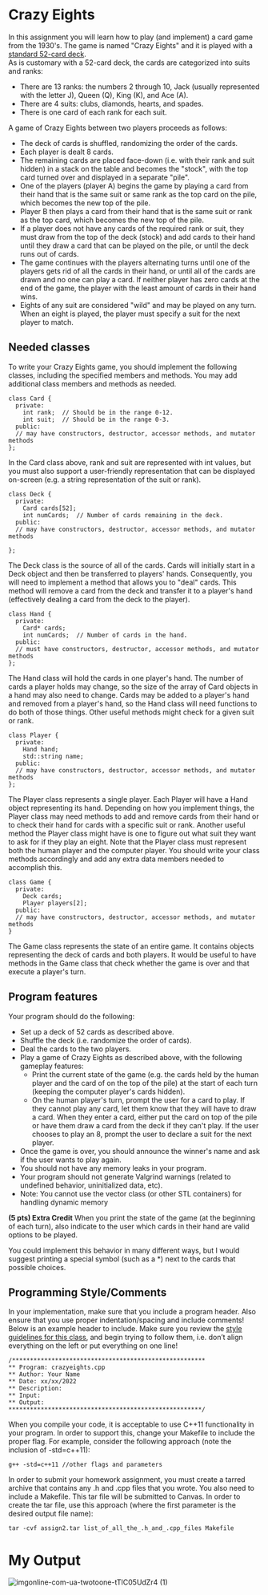# Crazy Eights
In this assignment you will learn how to play (and implement) a card game from the 1930's. The game is named "Crazy Eights" and it is played with a [standard 52-card deck](https://en.wikipedia.org/wiki/Standard_52-card_deck).<br/>
As is customary with a 52-card deck, the cards are categorized into suits and ranks:

- There are 13 ranks: the numbers 2 through 10, Jack (usually represented with the letter J), Queen (Q), King (K), and Ace (A).
- There are 4 suits: clubs, diamonds, hearts, and spades.
- There is one card of each rank for each suit.

A game of Crazy Eights between two players proceeds as follows:
- The deck of cards is shuffled, randomizing the order of the cards.
- Each player is dealt 8 cards.
- The remaining cards are placed face-down (i.e. with their rank and suit hidden) in a stack on the table and becomes the "stock", with the top card turned over and displayed in a separate "pile".
- One of the players (player A) begins the game by playing a card from their hand that is the same suit or same rank as the top card on the pile, which becomes the new top of the pile. 
- Player B then plays a card from their hand that is the same suit or rank as the top card, which becomes the new top of the pile. 
- If a player does not have any cards of the required rank or suit, they must draw from the top of the deck (stock) and add cards to their hand until they draw a card that can be played on the pile, or until the deck runs out of cards.
- The game continues with the players alternating turns until one of the players gets rid of all the cards in their hand, or until all of the cards are drawn and no one can play a card. If neither player has zero cards at the end of the game, the player with the least amount of cards in their hand wins.
- Eights of any suit are considered "wild" and may be played on any turn. When an eight is played, the player must specify a suit for the next player to match.

## Needed classes
To write your Crazy Eights game, you should implement the following classes, including the specified members and methods. You may add additional class members and methods as needed.

```
class Card {
  private:
    int rank;  // Should be in the range 0-12.
    int suit;  // Should be in the range 0-3.
  public:
  // may have constructors, destructor, accessor methods, and mutator methods
};
```

In the Card class above, rank and suit are represented with int values, but you must also support a user-friendly representation that can be displayed on-screen (e.g. a string representation of the suit or rank).

```
class Deck {
  private:
    Card cards[52];
    int numCards;  // Number of cards remaining in the deck.
  public:
  // may have constructors, destructor, accessor methods, and mutator methods

};
```

The Deck class is the source of all of the cards. Cards will initially start in a Deck object and then be transferred to players' hands. Consequently, you will need to implement a method that allows you to "deal" cards. This method will remove a card from the deck and transfer it to a player's hand (effectively dealing a card from the deck to the player).

```
class Hand {
  private:
    Card* cards;
    int numCards;  // Number of cards in the hand.
  public:
  // must have constructors, destructor, accessor methods, and mutator methods
};
```

The Hand class will hold the cards in one player's hand. The number of cards a player holds may change, so the size of the array of Card objects in a hand may also need to change. Cards may be added to a player's hand and removed from a player's hand, so the Hand class will need functions to do both of those things. Other useful methods might check for a given suit or rank.

```
class Player {
  private:
    Hand hand;
    std::string name;
  public:
  // may have constructors, destructor, accessor methods, and mutator methods
};
```

The Player class represents a single player. Each Player will have a Hand object representing its hand. Depending on how you implement things, the Player class may need methods to add and remove cards from their hand or to check their hand for cards with a specific suit or rank. Another useful method the Player class might have is one to figure out what suit they want to ask for if they play an eight. Note that the Player class must represent both the human player and the computer player. You should write your class methods accordingly and add any extra data members needed to accomplish this.

```
class Game {
  private:
    Deck cards;
    Player players[2];
  public:
  // may have constructors, destructor, accessor methods, and mutator methods
}
```

The Game class represents the state of an entire game. It contains objects representing the deck of cards and both players. It would be useful to have methods in the Game class that check whether the game is over and that execute a player's turn.

## Program features
Your program should do the following:

- Set up a deck of 52 cards as described above.
- Shuffle the deck (i.e. randomize the order of cards).
- Deal the cards to the two players.
- Play a game of Crazy Eights as described above, with the following gameplay features:
  - Print the current state of the game (e.g. the cards held by the human player and the card of on the top of the pile) at the start of each turn (keeping the computer player's cards hidden).
  - On the human player's turn, prompt the user for a card to play. If they cannot play any card, let them know that they will have to draw a card. When they enter a card, either put the card on top of the pile or have them draw a card from the deck if they can't play. If the user chooses to play an 8, prompt the user to declare a suit for the next player. 
- Once the game is over, you should announce the winner's name and ask if the user wants to play again.
- You should not have any memory leaks in your program.
- Your program should not generate Valgrind warnings (related to undefined behavior, uninitialized data, etc).
- Note: You cannot use the vector class (or other STL containers) for handling dynamic memory

**(5 pts) Extra Credit**
When you print the state of the game (at the beginning of each turn), also indicate to the user which cards in their hand are valid options to be played.<br/>

You could implement this behavior in many different ways, but I would suggest printing a special symbol (such as a \*) next to the cards that possible choices.

## Programming Style/Comments
In your implementation, make sure that you include a program header. Also ensure that you use proper indentation/spacing and include comments! Below is an example header to include. Make sure you review the [style guidelines for this class](https://web.engr.oregonstate.edu/~goinsj/resources/general/cpp_style_guideline.pdf), and begin trying to follow them, i.e. don’t align everything on the left or put everything on one line!

```
/******************************************************
** Program: crazyeights.cpp
** Author: Your Name
** Date: xx/xx/2022
** Description:  
** Input:
** Output:
******************************************************/
```

When you compile your code, it is acceptable to use C++11 functionality in your program. In order to support this, change your Makefile to include the proper flag.
For example, consider the following approach (note the inclusion of -std=c++11):

```
g++ -std=c++11 //other flags and parameters
```

In order to submit your homework assignment, you must create a tarred archive that contains any .h and .cpp files that you wrote. You also need to include a Makefile. This tar file will be submitted to Canvas. In order to create the tar file, use this approach (where the first parameter is the desired output file name):

```
tar -cvf assign2.tar list_of_all_the_.h_and_.cpp_files Makefile
```

# My Output
![imgonline-com-ua-twotoone-tTlC05UdZr4 (1)](https://user-images.githubusercontent.com/52758047/184731187-4226537a-f404-4479-9c89-2c9aee15f59b.jpg)
